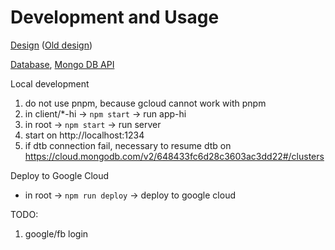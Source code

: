 # Development and Usage

[Design](https://uuapp.plus4u.net/uu-dockit-maing02/f16aa6298c1b47efa228a85636dad55c/document?documentId=653d8b58c908d2002873704b) ([Old design](https://plus4u.net/ues/sesm?SessFree=ues%3AMT.CAPEK.ONDREJ.2%3AAFK))

[Database](https://cloud.mongodb.com/v2/648433fc6d28c3603ac3dd22#/metrics/replicaSet/653d9b73fd5d485ea76fec5a/explorer/afkbratcice), [Mongo DB API](https://www.mongodb.com/docs/manual/reference/method/js-collection/)

Local development
1. do not use pnpm, because gcloud cannot work with pnpm
2. in client/*-hi -> `npm start` -> run app-hi
3. in root -> `npm start` -> run server
4. start on http://localhost:1234
5. if dtb connection fail, necessary to resume dtb on https://cloud.mongodb.com/v2/648433fc6d28c3603ac3dd22#/clusters

Deploy to Google Cloud
- in root -> `npm run deploy` -> deploy to google cloud

TODO:
1. google/fb login
